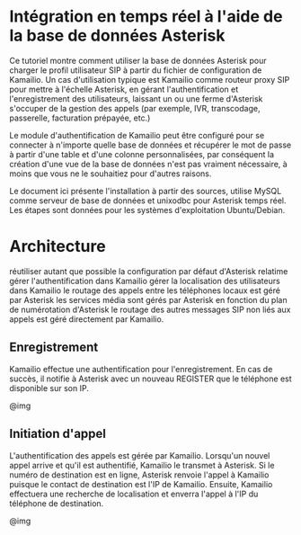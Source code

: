 # Intégration en temps réel à l'aide de la base de données Asterisk

Ce tutoriel montre comment utiliser la base de données Asterisk pour charger le profil utilisateur SIP à partir du fichier de configuration de Kamailio. Un cas d'utilisation typique est Kamailio comme routeur proxy SIP pour mettre à l'échelle Asterisk, en gérant l'authentification et l'enregistrement des utilisateurs, laissant un ou une ferme d'Asterisk s'occuper de la gestion des appels (par exemple, IVR, transcodage, passerelle, facturation prépayée, etc.)

Le module d'authentification de Kamailio peut être configuré pour se connecter à n'importe quelle base de données et récupérer le mot de passe à partir d'une table et d'une colonne personnalisées, par conséquent la création d'une vue de la base de données n'est pas vraiment nécessaire, à moins que vous ne le souhaitiez pour d'autres raisons.

Le document ici présente l'installation à partir des sources, utilise MySQL comme serveur de base de données et unixodbc pour Asterisk temps réel. Les étapes sont données pour les systèmes d'exploitation Ubuntu/Debian.


# Architecture

réutiliser autant que possible la configuration par défaut d'Asterisk relatime
gérer l'authentification dans Kamailio
gérer la localisation des utilisateurs dans Kamailio
le routage des appels entre les téléphones locaux est géré par Asterisk
les services média sont gérés par Asterisk en fonction du plan de numérotation d'Asterisk
le routage des autres messages SIP non liés aux appels est géré directement par Kamailio.


## Enregistrement
Kamailio effectue une authentification pour l'enregistrement. En cas de succès, il notifie à Asterisk avec un nouveau REGISTER que le téléphone est disponible sur son IP.

@img

## Initiation d'appel
L'authentification des appels est gérée par Kamailio. Lorsqu'un nouvel appel arrive et qu'il est authentifié, Kamailio le transmet à Asterisk. Si le numéro de destination est en ligne, Asterisk renvoie l'appel à Kamailio puisque le contact de destination est l'IP de Kamailio. Ensuite, Kamailio effectuera une recherche de localisation et enverra l'appel à l'IP du téléphone de destination.

@img



